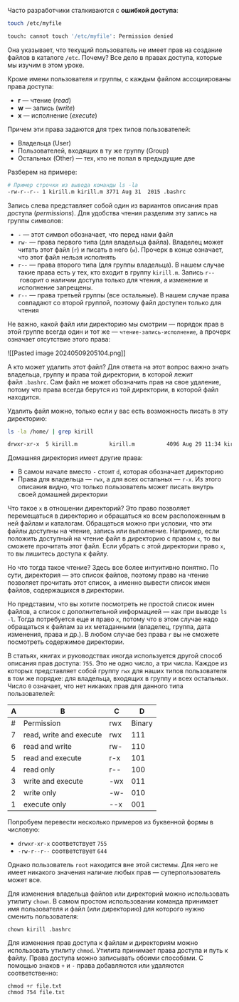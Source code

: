Часто разработчики сталкиваются с **ошибкой доступа**:

``` bash
touch /etc/myfile

touch: cannot touch '/etc/myfile': Permission denied
```

Она указывает, что текущий пользователь не имеет прав на создание файлов в каталоге `/etc`. Почему? Все дело в правах доступа, которые мы изучим в этом уроке.

Кроме имени пользователя и группы, с каждым файлом ассоциированы права доступа:

- **r** — чтение (_read_)
- **w** — запись (_write_)
- **x** — исполнение (_execute_)

Причем эти права задаются для трех типов пользователей:

- Владельца (User)
- Пользователей, входящих в ту же группу (Group)
- Остальных (Other) — тех, кто не попал в предыдущие две

Разберем на примере:

``` bash
# Пример строчки из вывода команды ls -la
-rw-r--r-- 1 kirill.m kirill.m 3771 Aug 31  2015 .bashrc
```

Запись слева представляет собой один из вариантов описания прав доступа (_permissions_). Для удобства чтения разделим эту запись на группы символов:

- `-` — этот символ обозначает, что перед нами файл
- `rw-` — права первого типа (для владельца файла). Владелец может читать этот файл (`r`) и писать в него (`w`). Прочерк в конце означает, что этот файл нельзя исполнять
- `r--` — права второго типа (для группы владельца). В нашем случае такие права есть у тех, кто входит в группу `kirill.m`. Запись `r--` говорит о наличии доступа только для чтения, а изменение и исполнение запрещены.
- `r--` — права третьей группы (все остальные). В нашем случае права совпадают со второй группой, поэтому файл доступен только для чтения

Не важно, какой файл или директорию мы смотрим — порядок прав в этой группе всегда один и тот же — `чтение-запись-исполнение`, а прочерк означает отсутствие этого права:

![[Pasted image 20240509205104.png]]

А кто может удалить этот файл? Для ответа на этот вопрос важно знать владельца, группу и права той директории, в которой лежит файл `.bashrc`. Сам файл не может обозначить прав на свое удаление, потому что права всегда берутся из той директории, в которой файл находится.

Удалить файл можно, только если у вас есть возможность писать в эту директорию: 

```bash
ls -la /home/ | grep kirill

drwxr-xr-x  5 kirill.m          kirill.m          4096 Aug 29 11:34 kirill.m
```

Домашняя директория имеет другие права:

- В самом начале вместо `-` стоит `d`, которая обозначает директорию
- Права для владельца — `rwx`, а для всех остальных — `r-x`. Из этого описания видно, что только пользователь может писать внутрь своей домашней директории

Что такое `x` в отношении директорий? Это право позволяет перемещаться в директорию и обращаться ко всем расположенным в ней файлам и каталогам. Обращаться можно при условии, что эти файлы доступны на чтение, запись или выполнение. Например, если положить доступный на чтение файл в директорию с правом `x`, то вы сможете прочитать этот файл. Если убрать с этой директории право `x`, то вы лишитесь доступа к файлу.

Но что тогда такое чтение? Здесь все более интуитивно понятно. По сути, директория — это список файлов, поэтому право на чтение позволяет прочитать этот список, а именно вывести список имен файлов, содержащихся в директории.

Но представим, что вы хотите посмотреть не простой список имен файлов, а список с дополнительной информацией — как при выводе `ls -l`. Тогда потребуется еще и право `x`, потому что в этом случае надо обращаться к файлам за их метаданными (владелец, группа, дата изменения, права и др.). В любом случае без права `r` вы не сможете посмотреть содержимое директории.

В статьях, книгах и руководствах иногда используется другой способ описания прав доступа: `755`. Это не одно число, а три числа. Каждое из которых представляет собой группу `rwx` для наших типов пользователя в том же порядке: для владельца, входящих в группу и всех остальных. Число `0` означает, что нет никаких прав для данного типа пользователей:

| A   | B                       | C   | D      |
| --- | ----------------------- | --- | ------ |
| #   | Permission              | rwx | Binary |
| 7   | read, write and execute | rwx | 111    |
| 6   | read and write          | rw- | 110    |
| 5   | read and execute        | r-x | 101    |
| 4   | read only               | r-- | 100    |
| 3   | write and execute       | -wx | 011    |
| 2   | write only              | -w- | 010    |
| 1   | execute only            | --x | 001    |

Попробуем перевести несколько примеров из буквенной формы в числовую:

- `drwxr-xr-x` соответствует `755`
- `-rw-r--r--` соответствует `644`

Однако пользователь `root` находится вне этой системы. Для него не имеет никакого значения наличие любых прав — суперпользователь может все.

Для изменения владельца файлов или директорий можно использовать утилиту `chown`. В самом простом использовании команда принимает имя пользователя и файл (или директорию) для которого нужно сменить пользователя:

```
chown kirill .bashrc
```

Для изменения прав доступа к файлам и директориям можно использовать утилиту `chmod`. Утилита принимает права доступа и путь к файлу. Права доступа можно записывать обоими способами. С помощью знаков `+` и `-` права добавляются или удаляются соответственно:

```
chmod +r file.txt
chmod 754 file.txt
```